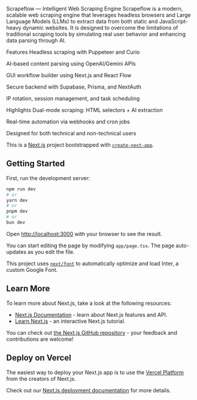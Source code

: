 Scrapeflow — Intelligent Web Scraping Engine
Scrapeflow is a modern, scalable web scraping engine that leverages headless browsers and Large Language Models (LLMs) to extract data from both static and JavaScript-heavy dynamic websites. It is designed to overcome the limitations of traditional scraping tools by simulating real user behavior and enhancing data parsing through AI.

Features
Headless scraping with Puppeteer and Curio

AI-based content parsing using OpenAI/Gemini APIs

GUI workflow builder using Next.js and React Flow

Secure backend with Supabase, Prisma, and NextAuth

IP rotation, session management, and task scheduling

Highlights
Dual-mode scraping: HTML selectors + AI extraction

Real-time automation via webhooks and cron jobs

Designed for both technical and non-technical users




This is a [Next.js](https://nextjs.org/) project bootstrapped with [`create-next-app`](https://github.com/vercel/next.js/tree/canary/packages/create-next-app).

## Getting Started

First, run the development server:

```bash
npm run dev
# or
yarn dev
# or
pnpm dev
# or
bun dev
```

Open [http://localhost:3000](http://localhost:3000) with your browser to see the result.

You can start editing the page by modifying `app/page.tsx`. The page auto-updates as you edit the file.

This project uses [`next/font`](https://nextjs.org/docs/basic-features/font-optimization) to automatically optimize and load Inter, a custom Google Font.

## Learn More

To learn more about Next.js, take a look at the following resources:

- [Next.js Documentation](https://nextjs.org/docs) - learn about Next.js features and API.
- [Learn Next.js](https://nextjs.org/learn) - an interactive Next.js tutorial.

You can check out [the Next.js GitHub repository](https://github.com/vercel/next.js/) - your feedback and contributions are welcome!

## Deploy on Vercel

The easiest way to deploy your Next.js app is to use the [Vercel Platform](https://vercel.com/new?utm_medium=default-template&filter=next.js&utm_source=create-next-app&utm_campaign=create-next-app-readme) from the creators of Next.js.

Check out our [Next.js deployment documentation](https://nextjs.org/docs/deployment) for more details.
